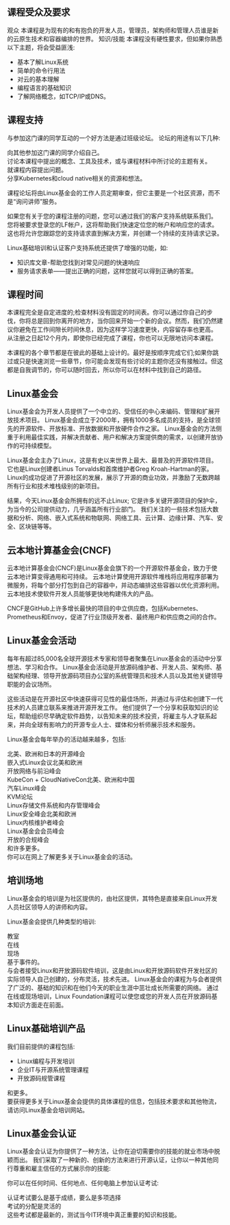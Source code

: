 

##  课程受众及要求
观众
本课程是为现有的和有抱负的开发人员，管理员，架构师和管理人员谁是新的云原生技术和容器编排的世界。
知识/技能
本课程没有硬性要求，但如果你熟悉以下主题，将会受益匪浅:

 - 基本了解Linux系统
 - 简单的命令行用法
 - 对云的基本理解
 - 编程语言的基础知识
 - 了解网络概念，如TCP/IP或DNS。

##  课程支持  
与参加这门课的同学互动的一个好方法是通过班级论坛。 论坛的用途有以下几种:  
 
向其他参加这门课的同学介绍自己。  
讨论本课程中提出的概念、工具及技术，或与课程材料中所讨论的主题有关。  
就课程内容提出问题。  
分享Kubernetes和cloud native相关的资源和想法。  


课程论坛将由Linux基金会的工作人员定期审查，但它主要是一个社区资源，而不是“询问讲师”服务。  
 
如果您有关于您的课程注册的问题，您可以通过我们的客户支持系统联系我们。 您将被要求登录您的LF帐户，这将帮助我们快速定位您的帐户和响应您的请求。 这也将允许您跟踪您的支持请求直到解决方案，并创建一个持续的支持请求记录。  
 
Linux基础培训和认证客户支持系统还提供了增强的功能，如:  
 

 - 知识库文章-帮助您找到对常见问题的快速响应
 - 服务请求表单——提出正确的问题，这样您就可以得到正确的答案。

##  课程时间
本课程完全是自定进度的;检查材料没有固定的时间表。你可以通过你自己的步伐，你将总是回到你离开的地方，当你回来开始一个新的会议。然而，我们仍然建议你避免在工作间隙长时间休息，因为这样学习速度更快，内容留存率也更高。
从注册之日起12个月内，即使你已经完成了课程，你也可以无限地访问本课程。

本课程的各个章节都是在彼此的基础上设计的。最好是按顺序完成它们;如果你跳过或只是快速浏览一些章节，你可能会发现有些讨论的主题你还没有接触过。但这都是自我调节的，你可以随时回去，所以你可以在材料中找到自己的路径。

##  Linux基金会  
Linux基金会为开发人员提供了一个中立的、受信任的中心来编码、管理和扩展开放技术项目。 Linux基金会成立于2000年，拥有1000多名成员的支持，是全球领先的开源软件、开放标准、开放数据和开放硬件合作之家。 Linux基金会的方法侧重于利用最佳实践，并解决贡献者、用户和解决方案提供商的需求，以创建开放协作的可持续模型。  
 
Linux基金会主办了Linux，这是有史以来世界上最大、最普及的开源软件项目。 它也是Linux创建者Linus Torvalds和首席维护者Greg Kroah-Hartman的家。 Linux的成功促进了开源社区的发展，展示了开源的商业功效，并激励了无数跨越所有行业和技术堆栈级别的新项目。  
 
结果，今天Linux基金会所拥有的远不止Linux; 它是许多关键开源项目的保护伞，为当今的公司提供动力，几乎涵盖所有行业部门。 我们关注的一些技术包括大数据和分析、网络、嵌入式系统和物联网、网络工具、云计算、边缘计算、汽车、安全、区块链等等。  

##  云本地计算基金会(CNCF)  
云本地计算基金会(CNCF)是Linux基金会旗下的一个开源软件基金会，致力于使云本地计算变得通用和可持续。 云本地计算使用开源软件堆栈将应用程序部署为微服务，将每个部分打包到自己的容器中，并动态编排这些容器以优化资源利用。 云本地技术使软件开发人员能够更快地构建伟大的产品。  
 
CNCF是GitHub上许多增长最快的项目的中立供应商，包括Kubernetes、Prometheus和Envoy，促进了行业顶级开发者、最终用户和供应商之间的合作。  

##  Linux基金会活动  
每年有超过85,000名全球开源技术专家和领导者聚集在Linux基金会的活动中分享想法、学习和合作。 Linux基金会活动是开放源码维护者、开发人员、架构师、基础架构经理、领导开放源码项目办公室的系统管理员和技术人员以及其他关键领导职能的会议场所。  
 
这些活动是在开源社区中快速获得可见性的最佳场所，并通过与评估和创建下一代技术的人员建立联系来推进开源开发工作。 他们提供了一个分享和获取知识的论坛，帮助组织尽早确定软件趋势，以告知未来的技术投资，将雇主与人才联系起来，并向全球有影响力的开源专业人士、媒体和分析师展示技术和服务。  
 
Linux基金会每年举办的活动越来越多，包括:  
 
北美、欧洲和日本的开源峰会  
嵌入式Linux会议北美和欧洲  
开放网络与前沿峰会  
KubeCon + CloudNativeCon北美、欧洲和中国  
汽车Linux峰会  
KVM论坛  
Linux存储文件系统和内存管理峰会  
Linux安全峰会北美和欧洲  
Linux内核维护者峰会  
Linux基金会会员峰会  
开放的合规峰会  
和许多更多。  
你可以在网上了解更多关于Linux基金会的活动。  

##  培训场地  
Linux基金会的培训是为社区提供的，由社区提供，其特色是直接来自Linux开发人员社区领导人的讲师和内容。  
 
Linux基金会提供几种类型的培训:  
 
教室  
在线  
现场  
基于事件的。  
与会者接受Linux和开放源码软件培训，这是由Linux和开放源码软件开发社区的实际领导人自己创建的，分布灵活，技术先进。 Linux基金会的课程为与会者提供了广泛的、基础的知识和在他们今天的职业生涯中茁壮成长所需要的网络。 通过在线或现场培训，Linux Foundation课程可以使您或您的开发人员在开放源码基本知识方面走在前面。  


##  Linux基础培训产品  
我们目前提供的课程包括:  
 

 - Linux编程与开发培训
 - 企业IT与开源系统管理课程
 - 开放源码规管课程

和更多。  
要获得更多关于Linux基金会提供的具体课程的信息，包括技术要求和其他物流，请访问Linux基金会培训网站。  

##  Linux基金会认证  
Linux基金会认证为你提供了一种方法，让你在迫切需要你的技能的就业市场中脱颖而出。 我们采取了一种新的、创新的方法来进行开源认证，让你以一种其他同行尊重和雇主信任的方式展示你的技能:  
 
你可以在任何时间、任何地点、任何电脑上参加认证考试:  
 
认证考试要么是基于成绩，要么是多项选择  
考试的分配是灵活的  
这些考试都是最新的，测试当今IT环境中真正重要的知识和技能。  
